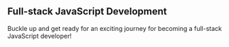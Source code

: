 
## Full-stack JavaScript Development

Buckle up and get ready for an exciting journey for becoming a full-stack JavaScript developer!